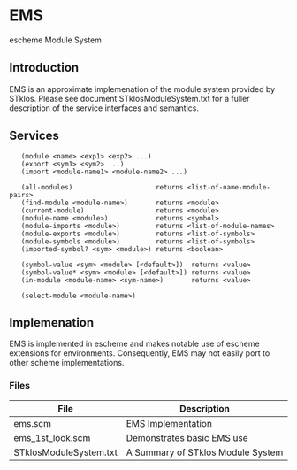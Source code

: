 EMS
===

escheme Module System

## Introduction

EMS is an approximate implemenation of the module
system provided by STklos. Please see document STklosModuleSystem.txt
for a fuller description of the service interfaces and semantics.


## Services
```
   (module <name> <exp1> <exp2> ...)
   (export <sym1> <sym2> ...)
   (import <module-name1> <module-name2> ...)

   (all-modules)                     returns <list-of-name-module-pairs>
   (find-module <module-name>)       returns <module>
   (current-module)                  returns <module>
   (module-name <module>)            returns <symbol>
   (module-imports <module>)         returns <list-of-module-names>
   (module-exports <module>)         returns <list-of-symbols>
   (module-symbols <module>)         returns <list-of-symbols>
   (imported-symbol? <sym> <module>) returns <boolean>

   (symbol-value <sym> <module> [<default>])  returns <value>
   (symbol-value* <sym> <module> [<default>]) returns <value>
   (in-module <module-name> <sym-name>)       returns <value>

   (select-module <module-name>)
```
## Implemenation

EMS is implemented in escheme and makes notable use of escheme extensions for environments. Consequently,
EMS may not easily port to other scheme implementations.

### Files

| File | Description |
| ---- | ----------- |
| ems.scm              | EMS Implementation | 
| ems_1st_look.scm     | Demonstrates basic EMS use | 
| STklosModuleSystem.txt | A Summary of STklos Module System |
